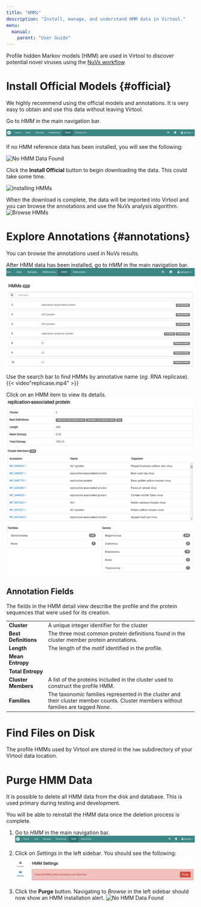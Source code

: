 ```yaml
---
title: "HMMs"
description: "Install, manage, and understand HMM data in Virtool."
menu:
  manual:
    parent: "User Guide"
---
```


Profile hidden Markov models (HMM) are used in Virtool to discover potential novel viruses using the [NuVs workflow](/docs/manual/sci_nuvs).

# Install Official Models {#official}

We highly recommend using the official models and annotations. It is very easy to obtain and use this data without leaving Virtool.

Go to _HMM_ in the main navigation bar.

   ![HHM in Main Navigation Bar](nav.png)

If no HMM reference data has been installed, you will see the following:

   ![No HMM Data Found](/docs/manual/tut_hmms/no_data.png)

Click the **Install Official** button to begin downloading the data. This could take some time.

   ![Installing HMMs](/docs/manual/tut_hmms/installing.png)

When the download is complete, the data will be imported into Virtool and you can browse the annotations and use the NuVs analysis algorithm.
   ![Browse HMMs](/docs/manual/tut_hmms/top.png)

# Explore Annotations {#annotations}

You can browse the annotations used in NuVs results.

After HMM data has been installed, go to _HMM_ in the main navigation bar.
   ![Browse HMMs](browse.png)

Use the search bar to find HMMs by annotative name (_eg_. RNA replicase).
   {{< video"replicase.mp4" >}}

Click on an HMM item to view its details.
   ![Browse HMMs](detail.png)

## Annotation Fields

The fields in the HMM detail view describe the profile and the protein sequences that were used for its creation.

|                      |                                                                                                                                        |
| -------------------- | -------------------------------------------------------------------------------------------------------------------------------------- |
| **Cluster**          | A unique integer identifier for the cluster                                                                                            |
| **Best Definitions** | The three most common protein definitions found in the cluster member protein annotations.                                             |
| **Length**           | The length of the motif identified in the profile.                                                                                     |
| **Mean Entropy**     |                                                                                                                                        |
| **Total Entropy**    |                                                                                                                                        |
| **Cluster Members**  | A list of the proteins included in the cluster used to construct the profile HMM.                                                      |
| **Families**         | The taxonomic families represented in the cluster and their cluster member counts. Cluster members without families are tagged _None_. |

# Find Files on Disk

The profile HMMs used by Virtool are stored in the `hmm` subdirectory of your Virtool data location.

# Purge HMM Data

It is possible to delete all HMM data from the disk and database. This is used primary during testing and development.

You will be able to reinstall the HMM data once the deletion process is complete.

1. Go to _HMM_ in the main navigation bar.
   ![HMM Navigation Bar](nav.png)

2. Click on _Settings_ in the left sidebar. You should see the following:
   ![Purge in Settings](purge.png)

3. Click the **Purge** button. Navigating to _Browse_ in the left sidebar should now show an HMM installation alert.
   ![No HMM Data Found](/docs/manual/tut_hmms/no_data.png)
